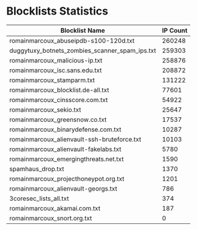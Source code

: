 # Blocklists Statistics
| Blocklist Name | IP Count |
|----|----|
| romainmarcoux_abuseipdb-s100-120d.txt | 260248 |
| duggytuxy_botnets_zombies_scanner_spam_ips.txt | 259303 |
| romainmarcoux_malicious-ip.txt | 258876 |
| romainmarcoux_isc.sans.edu.txt | 208872 |
| romainmarcoux_stamparm.txt | 131222 |
| romainmarcoux_blocklist.de-all.txt | 77601 |
| romainmarcoux_cinsscore.com.txt | 54922 |
| romainmarcoux_sekio.txt | 25647 |
| romainmarcoux_greensnow.co.txt | 17537 |
| romainmarcoux_binarydefense.com.txt | 10287 |
| romainmarcoux_alienvault-ssh-bruteforce.txt | 10103 |
| romainmarcoux_alienvault-fakelabs.txt | 5780 |
| romainmarcoux_emergingthreats.net.txt | 1590 |
| spamhaus_drop.txt | 1370 |
| romainmarcoux_projecthoneypot.org.txt | 1201 |
| romainmarcoux_alienvault-georgs.txt | 786 |
| 3coresec_lists_all.txt | 374 |
| romainmarcoux_akamai.com.txt | 187 |
| romainmarcoux_snort.org.txt | 0 |
